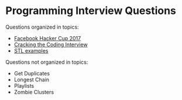# Programming Interview Questions

Questions organized in topics:

* [Facebook Hacker Cup 2017](./HackerCup2017)
* [Cracking the Coding Interview](./CrackingTheCodingInterview)
* [STL examples](./stl)

Questions not organized in topics:

* Get Duplicates
* Longest Chain
* Playlists
* Zombie Clusters

